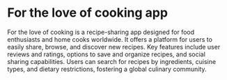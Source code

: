 # For the love of cooking app

For the love of cooking is a recipe-sharing app designed for food enthusiasts and home cooks worldwide. It offers a platform for users to easily share, browse, and discover new recipes. Key features include user reviews and ratings, options to save and organize recipes, and social sharing capabilities. Users can search for recipes by ingredients, cuisine types, and dietary restrictions, fostering a global culinary community.
